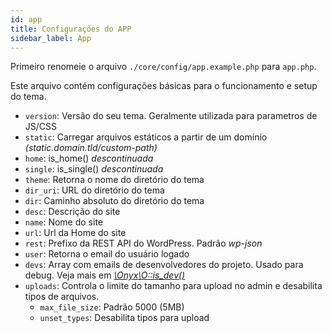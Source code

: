 ```yaml
---
id: app
title: Configurações do APP
sidebar_label: App
---
```


Primeiro renomeie o arquivo `./core/config/app.example.php` para `app.php`.

Este arquivo contém configurações básicas para o funcionamento e setup do tema.

 - `version`: Versão do seu tema. Geralmente utilizada para parametros de JS/CSS
 - `static`: Carregar arquivos estáticos a partir de um domínio *(static.domain.tld/custom-path)*
 - `home`: is_home() *descontinuada*
 - `single`: is_single() *descontinuada*
 - `theme`: Retorna o nome do diretório do tema
 - `dir_uri`: URL do diretório do tema
 - `dir`: Caminho absoluto do diretório do tema
 - `desc`: Descrição do site
 - `name`: Nome do site
 - `url`: Url da Home do site
 - `rest`: Prefixo da REST API do WordPress. Padrão *wp-json*
 - `user`: Retorna o email do usuário logado
 - `devs`: Array com emails de desenvolvedores do projeto. Usado para debug. Veja mais em *[\Onyx\O::is_dev()](helpers#ois_dev)*
 - `uploads`: Controla o limite do tamanho para upload no admin e desabilita tipos de arquivos.
    - `max_file_size`: Padrão 5000 (5MB)
    - `unset_types`: Desabilita tipos para upload
